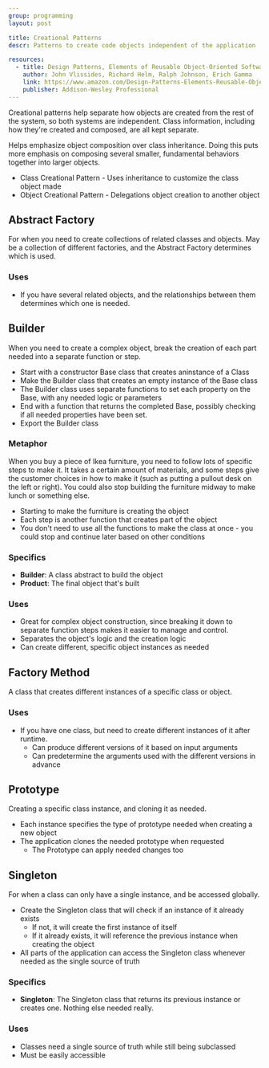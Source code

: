 ```yaml
---
group: programming
layout: post

title: Creational Patterns
descr: Patterns to create code objects independent of the application

resources:
  - title: Design Patterns, Elements of Reusable Object-Oriented Software
    author: John Vlissides, Richard Helm, Ralph Johnson, Erich Gamma
    link: https://www.amazon.com/Design-Patterns-Elements-Reusable-Object-Oriented/dp/0201633612/ref=sr_1_2?s=books&ie=UTF8&qid=1535832017&sr=1-2&keywords=design+patterns+elements+of+reusable+object-oriented+software
    publisher: Addison-Wesley Professional
---
```


Creational patterns help separate how objects are created from the rest of the system, so both systems are independent. Class information, including how they're created and composed, are all kept separate.

Helps emphasize object composition over class inheritance. Doing this puts more emphasis on composing several smaller, fundamental behaviors together into larger objects.

* Class Creational Pattern - Uses inheritance to customize the class object made
* Object Creational Pattern - Delegations object creation to another object

## Abstract Factory

For when you need to create collections of related classes and objects. May be a collection of different factories, and the Abstract Factory determines which is used.

### Uses

* If you have several related objects, and the relationships between them determines which one is needed.

## Builder

When you need to create a complex object, break the creation of each part needed into a separate function or step.

* Start with a constructor Base class that creates aninstance of a Class
* Make the Builder class that creates an empty instance of the Base class
* The Builder class uses separate functions to set each property on the Base, with any needed logic or parameters
* End with a function that returns the completed Base, possibly checking if all needed properties have been set.
* Export the Builder class

### Metaphor

When you buy a piece of Ikea furniture, you need to follow lots of specific steps to make it. It takes a certain amount of materials, and some steps give the customer choices in how to make it (such as putting a pullout desk on the left or right). You could also stop building the furniture midway to make lunch or something else.

* Starting to make the furniture is creating the object
* Each step is another function that creates part of the object
* You don't need to use all the functions to make the class at once - you could stop and continue later based on other conditions

### Specifics

* **Builder**: A class abstract to build the object
* **Product**: The final object that's built

### Uses

* Great for complex object construction, since breaking it down to separate function steps makes it easier to manage and control.
* Separates the object's logic and the creation logic
* Can create different, specific object instances as needed

## Factory Method

A class that creates different instances of a specific class or object.

### Uses

* If you have one class, but need to create different instances of it after runtime.
  * Can produce different versions of it based on input arguments
  * Can predetermine the arguments used with the different versions in advance

## Prototype

Creating a specific class instance, and cloning it as needed.

* Each instance specifies the type of prototype needed when creating a new object
* The application clones the needed prototype when requested
  * The Prototype can apply needed changes too

## Singleton

For when a class can only have a single instance, and be accessed globally.

* Create the Singleton class that will check if an instance of it already exists
  * If not, it will create the first instance of itself
  * If it already exists, it will reference the previous instance when creating the object
* All parts of the application can access the Singleton class whenever needed as the single source of truth

### Specifics

* **Singleton**: The Singleton class that returns its previous instance or creates one. Nothing else needed really.

### Uses

* Classes need a single source of truth while still being subclassed
* Must be easily accessible
